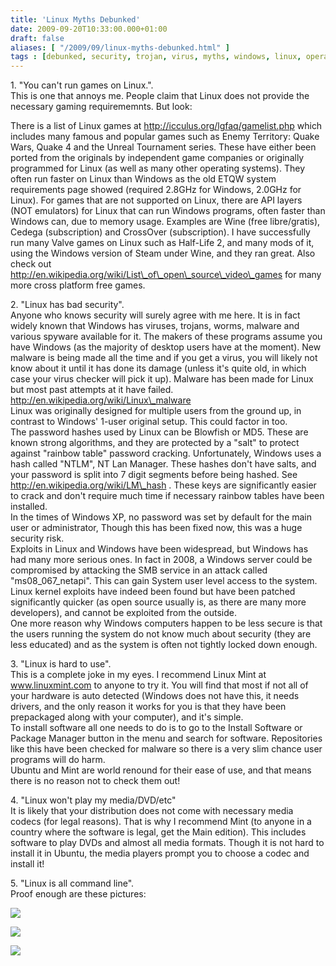 ```yaml
---
title: 'Linux Myths Debunked'
date: 2009-09-20T10:33:00.000+01:00
draft: false
aliases: [ "/2009/09/linux-myths-debunked.html" ]
tags : [debunked, security, trojan, virus, myths, windows, linux, operating system]
---
```


1\. "You can't run games on Linux.".  
This is one that annoys me. People claim that Linux does not provide the necessary gaming requirememnts. But look:  
  
There is a list of Linux games at http://icculus.org/lgfaq/gamelist.php which includes many famous and popular games such as Enemy Territory: Quake Wars, Quake 4 and the Unreal Tournament series. These have either been ported from the originals by independent game companies or originally programmed for Linux (as well as many other operating systems). They often run faster on Linux than Windows as the old ETQW system requirements page showed (required 2.8GHz for Windows, 2.0GHz for Linux). For games that are not supported on Linux, there are API layers (NOT emulators) for Linux that can run Windows programs, often faster than Windows can, due to memory usage. Examples are Wine (free libre/gratis), Cedega (subscription) and CrossOver (subscription). I have successfully run many Valve games on Linux such as Half-Life 2, and many mods of it, using the Windows version of Steam under Wine, and they ran great. Also check out http://en.wikipedia.org/wiki/List\_of\_open\_source\_video\_games for many more cross platform free games.  
  
2\. "Linux has bad security".  
Anyone who knows security will surely agree with me here. It is in fact widely known that Windows has viruses, trojans, worms, malware and various spyware available for it. The makers of these programs assume you have Windows (as the majority of desktop users have at the moment). New malware is being made all the time and if you get a virus, you will likely not know about it until it has done its damage (unless it's quite old, in which case your virus checker will pick it up). Malware has been made for Linux but most past attempts at it have failed. http://en.wikipedia.org/wiki/Linux\_malware  
Linux was originally designed for multiple users from the ground up, in contrast to Windows' 1-user original setup. This could factor in too.  
The password hashes used by Linux can be Blowfish or MD5. These are known strong algorithms, and they are protected by a "salt" to protect against "rainbow table" password cracking. Unfortunately, Windows uses a hash called "NTLM", NT Lan Manager. These hashes don't have salts, and your password is split into 7 digit segments before being hashed. See http://en.wikipedia.org/wiki/LM\_hash . These keys are significantly easier to crack and don't require much time if necessary rainbow tables have been installed.  
In the times of Windows XP, no password was set by default for the main user or administrator, Though this has been fixed now, this was a huge security risk.  
Exploits in Linux and Windows have been widespread, but Windows has had many more serious ones. In fact in 2008, a Windows server could be compromised by attacking the SMB service in an attack called "ms08\_067\_netapi". This can gain System user level access to the system.  
Linux kernel exploits have indeed been found but have been patched significantly quicker (as open source usually is, as there are many more developers), and cannot be exploited from the outside.  
One more reason why Windows computers happen to be less secure is that the users running the system do not know much about security (they are less educated) and as the system is often not tightly locked down enough.  
  
3\. "Linux is hard to use".  
This is a complete joke in my eyes. I recommend Linux Mint at www.linuxmint.com to anyone to try it. You will find that most if not all of your hardware is auto detected (Windows does not have this, it needs drivers, and the only reason it works for you is that they have been prepackaged along with your computer), and it's simple.  
To install software all one needs to do is to go to the Install Software or Package Manager button in the menu and search for software. Repositories like this have been checked for malware so there is a very slim chance user programs will do harm.  
Ubuntu and Mint are world renound for their ease of use, and that means there is no reason not to check them out!  
  
4\. "Linux won't play my media/DVD/etc"  
It is likely that your distribution does not come with necessary media codecs (for legal reasons). That is why I recommend Mint (to anyone in a country where the software is legal, get the Main edition). This includes software to play DVDs and almost all media formats. Though it is not hard to install it in Ubuntu, the media players prompt you to choose a codec and install it!  
  
5\. "Linux is all command line".  
Proof enough are these pictures:  
  
[![](http://www.bilisimcell.net/wp-content/resimler/daryna.png)](http://www.bilisimcell.net/wp-content/resimler/daryna.png)  
  
  
[![](http://www.pendrivelinux.com/wp-content/uploads/kubuntu.jpg)](http://www.pendrivelinux.com/wp-content/uploads/kubuntu.jpg)  
  
  
[![](http://www.geeks.co.uk/wp-content/uploads/2009/07/ubuntu.jpg)](http://www.geeks.co.uk/wp-content/uploads/2009/07/ubuntu.jpg)